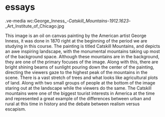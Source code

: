 # essays
.ve-media wc:George_Inness_-_Catskill_Mountains_-_1912.1623_-_Art_Institute_of_Chicago.jpg

This image is an oil on canvas painting by the American artist George Inness, it was done in 1870 right at the beginning of the period we are studying in this course. The painting is titled Catskill Mountains, and depicts an awe inspiring landscape, with the monumental mountains taking up most of the background space. Although these mountains are in the background, they are one of the primary focuses of the image. Along with this, there are bright shining beams of sunlight pouring down the center of the painting, directing the viewers gaze to the highest peak of the mountains in the scene. There is a vast stretch of trees and what looks like agricultural plots of land. Along with two small groups of people at the bottom of the image staring out at the landscape while the viewers do the same. The Catskill mountains were one of the biggest tourist interests in America at the time and represented a great example of the differences between urban and rural at this time in history and the debate between realism versus escapism. 